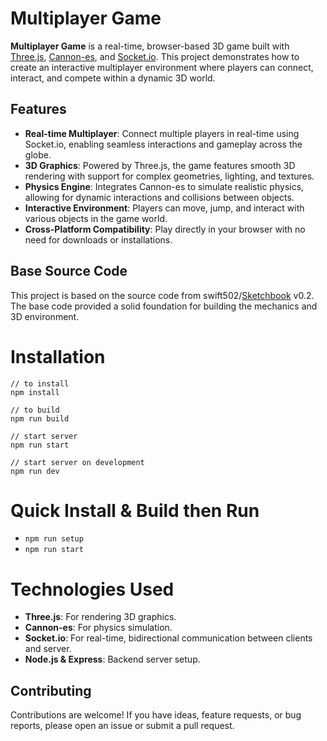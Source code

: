 # Multiplayer Game

**Multiplayer Game** is a real-time, browser-based 3D game built with [Three.js](https://threejs.org/), [Cannon-es](https://github.com/pmndrs/cannon-es), and [Socket.io](https://socket.io/). This project demonstrates how to create an interactive multiplayer environment where players can connect, interact, and compete within a dynamic 3D world.

## Features

- **Real-time Multiplayer**: Connect multiple players in real-time using Socket.io, enabling seamless interactions and gameplay across the globe.
- **3D Graphics**: Powered by Three.js, the game features smooth 3D rendering with support for complex geometries, lighting, and textures.
- **Physics Engine**: Integrates Cannon-es to simulate realistic physics, allowing for dynamic interactions and collisions between objects.
- **Interactive Environment**: Players can move, jump, and interact with various objects in the game world.
- **Cross-Platform Compatibility**: Play directly in your browser with no need for downloads or installations.

## Base Source Code

This project is based on the source code from swift502/[Sketchbook](https://github.com/swift502/Sketchbook) v0.2. The base code provided a solid foundation for building the mechanics and 3D environment.

# Installation
```
// to install
npm install

// to build
npm run build

// start server
npm run start

// start server on development
npm run dev
```

# Quick Install & Build then Run
* `npm run setup`
* `npm run start`

# Technologies Used
- **Three.js**: For rendering 3D graphics.
- **Cannon-es**: For physics simulation.
- **Socket.io**: For real-time, bidirectional communication between clients and server.
- **Node.js & Express**: Backend server setup.

## Contributing
Contributions are welcome! If you have ideas, feature requests, or bug reports, please open an issue or submit a pull request.
